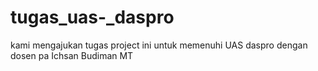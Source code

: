 # tugas_uas-_daspro
kami mengajukan tugas project ini untuk memenuhi UAS daspro dengan dosen pa Ichsan Budiman MT
